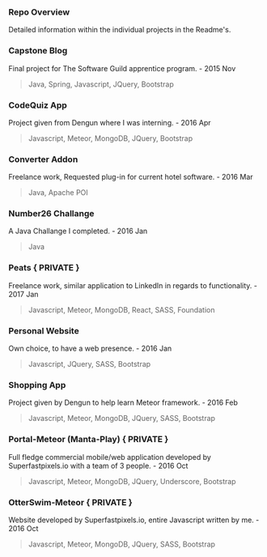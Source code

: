 <h3>Repo Overview</h3>
Detailed information within the individual projects in the Readme's.

<h3>Capstone Blog</h3>
Final project for The Software Guild apprentice program. - 2015 Nov


>Java, Spring, Javascript, JQuery, Bootstrap
                     
<h3>CodeQuiz App</h3> 
Project given from Dengun where I was interning. - 2016 Apr

>Javascript, Meteor, MongoDB, JQuery, Bootstrap

<h3>Converter Addon</h3>
Freelance work, Requested plug-in for current hotel software. - 2016 Mar

>Java, Apache POI

<h3>Number26 Challange</h3>
A Java Challange I completed. - 2016 Jan

>Java

<h3>Peats { PRIVATE }</h3>

Freelance work, similar application to LinkedIn in regards to functionality. - 2017 Jan

>Javascript, Meteor, MongoDB, React, SASS, Foundation
                      
<h3>Personal Website</h3>
Own choice, to have a web presence. - 2016 Jan

>Javascript, JQuery, SASS, Bootstrap
                      
<h3>Shopping App</h3> 
Project given by Dengun to help learn Meteor framework. - 2016 Feb

>Javascript, Meteor, MongoDB, JQuery, SASS, Bootstrap
                     
<h3>Portal-Meteor (Manta-Play) { PRIVATE }</h3>
Full fledge commercial mobile/web application developed by Superfastpixels.io with a team of 3 people. - 2016 Oct

>Javascript, Meteor, MongoDB, JQuery, Underscore, Bootstrap
                                            
<h3>OtterSwim-Meteor { PRIVATE }</h3>
Website developed by Superfastpixels.io, entire Javascript written by me. - 2016 Oct
 
>Javascript, Meteor, MongoDB, JQuery, SASS, Bootstrap
                     
         
